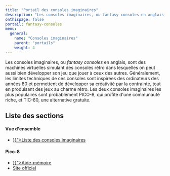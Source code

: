 ```yaml
---
title: "Portail des consoles imaginaires"
description: "Les consoles imaginaires, ou fantasy consoles en anglais, sont des machines virtuelles simulant des consoles rétro dans lesquelles on peut aussi bien développer son jeu que jouer à ceux des autres."
onthispage: false
portail: fantasy-consoles
menu:
  general:
    name: "Consoles imaginaires"
    parent: "portails"
    weight: 4
---
```


Les consoles imaginaires, ou *fantasy consoles* en anglais, sont des machines virtuelles simulant des consoles rétro dans lesquelles on peut aussi bien développer son jeu que jouer à ceux des autres. Généralement, les limites techniques de ces consoles sont inspirées des ordinateurs des années 80 et permettent de développer sa créativité par la contrainte, tout en produisant des jeux au charme rétro. Les deux consoles imaginaires les plus populaires sont probablement PICO-8, qui profite d'une communauté riche, et TIC-80, une alternative gratuite.

## Liste des sections

<div id="index-flex-container">
    <section>
        <h4>Vue d'ensemble</h4>
        <ul>
          <li><a href="{{< ref "fantasy-consoles/liste.md" >}}">Liste des consoles imaginaires</a></li>
        </ul>
    </section>
    <section>
      <h4>Pico-8</h4>
      <ul>
        <li><a href="{{< ref "fantasy-consoles/pico-8/memo.md" >}}">Aide-mémoire</a></li>
        <li><a href="https://www.lexaloffle.com/pico-8.php">Site officiel</a></li>
      </ul>
    </section>
</div>